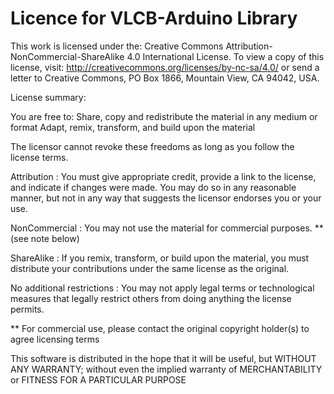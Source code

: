 # Licence for VLCB-Arduino Library
This work is licensed under the:
Creative Commons Attribution-NonCommercial-ShareAlike 4.0 International License.
To view a copy of this license, visit:
http://creativecommons.org/licenses/by-nc-sa/4.0/
or send a letter to Creative Commons, PO Box 1866, Mountain View, CA 94042, USA.

License summary:

You are free to:
Share, copy and redistribute the material in any medium or format
Adapt, remix, transform, and build upon the material

The licensor cannot revoke these freedoms as long as you follow the license terms.

Attribution : You must give appropriate credit, provide a link to the license,
            and indicate if changes were made. You may do so in any reasonable manner,
            but not in any way that suggests the licensor endorses you or your use.

NonCommercial : You may not use the material for commercial purposes. **(see note below)

ShareAlike : If you remix, transform, or build upon the material, you must distribute
           your contributions under the same license as the original.

No additional restrictions : You may not apply legal terms or technological measures that
                           legally restrict others from doing anything the license permits.

** For commercial use, please contact the original copyright holder(s) to agree licensing terms

This software is distributed in the hope that it will be useful, but WITHOUT ANY
WARRANTY; without even the implied warranty of MERCHANTABILITY or FITNESS FOR A PARTICULAR PURPOSE
